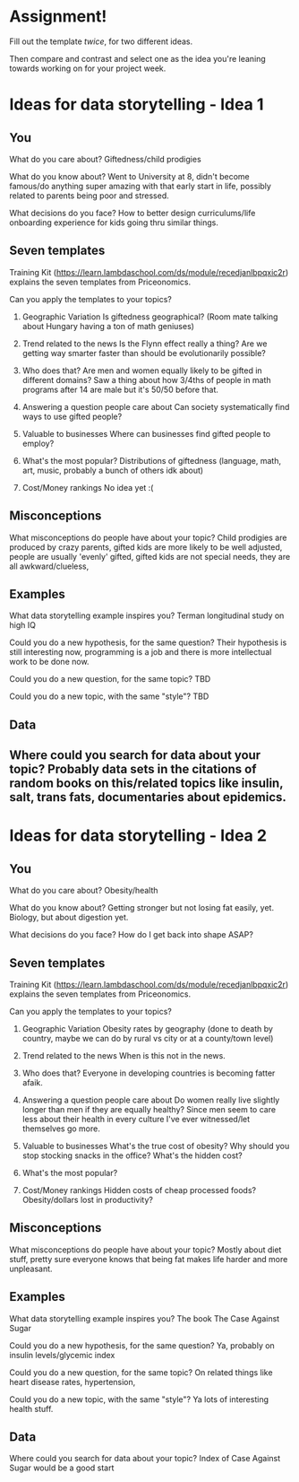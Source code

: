 # Assignment!

Fill out the template *twice*, for two different ideas.

Then compare and contrast and select one as the idea you're leaning towards
working on for your project week.


# Ideas for data storytelling - Idea 1

## You

What do you care about?
Giftedness/child prodigies

What do you know about?
Went to University at 8, didn't become famous/do anything super amazing with that early start in life, possibly related to
parents being poor and stressed.

What decisions do you face?
How to better design curriculums/life onboarding experience for kids going thru similar things.

## Seven templates

Training Kit (https://learn.lambdaschool.com/ds/module/recedjanlbpqxic2r) explains the seven templates from Priceonomics.

Can you apply the templates to your topics? 

1. Geographic Variation
Is giftedness geographical? (Room mate talking about Hungary having a ton of math geniuses)

2. Trend related to the news
Is the Flynn effect really a thing? Are we getting way smarter faster than should be evolutionarily possible?

3. Who does that?
Are men and women equally likely to be gifted in different domains? Saw a thing about how 3/4ths of people in math programs after 14 are male but it's 50/50 before that. 

4. Answering a question people care about
Can society systematically find ways to use gifted people?

5. Valuable to businesses
Where can businesses find gifted people to employ?

6. What's the most popular?
Distributions of giftedness (language, math, art, music, probably a bunch of others idk about)

7. Cost/Money rankings
No idea yet :(

## Misconceptions

What misconceptions do people have about your topic?
Child prodigies are produced by crazy parents, gifted kids are more likely to be well adjusted, people are usually 'evenly' gifted,
gifted kids are not special needs, they are all awkward/clueless,

## Examples

What data storytelling example inspires you?
Terman longitudinal study on high IQ

Could you do a new hypothesis, for the same question?
Their hypothesis is still interesting now, programming is a job and there is more intellectual work to be done now.

Could you do a new question, for the same topic?
TBD

Could you do a new topic, with the same "style"?
TBD

## Data

Where could you search for data about your topic?
Probably data sets in the citations of random books on this/related topics like insulin, salt, trans fats, documentaries about epidemics.
---

# Ideas for data storytelling - Idea 2

## You

What do you care about?
Obesity/health

What do you know about?
Getting stronger but not losing fat easily, yet. Biology, but about digestion yet.

What decisions do you face?
How do I get back into shape ASAP?

## Seven templates

Training Kit (https://learn.lambdaschool.com/ds/module/recedjanlbpqxic2r) explains the seven templates from Priceonomics.

Can you apply the templates to your topics? 

1. Geographic Variation
Obesity rates by geography (done to death by country, maybe we can do by rural vs city or at a county/town level)

2. Trend related to the news
When is this not in the news.

3. Who does that?
Everyone in developing countries is becoming fatter afaik.

4. Answering a question people care about
Do women really live slightly longer than men if they are equally healthy? Since men seem to care less about their health in every culture I've ever witnessed/let themselves go more.

5. Valuable to businesses
What's the true cost of obesity? Why should you stop stocking snacks in the office? What's the hidden cost?

6. What's the most popular?


7. Cost/Money rankings
Hidden costs of cheap processed foods? Obesity/dollars lost in productivity?

## Misconceptions

What misconceptions do people have about your topic?
Mostly about diet stuff, pretty sure everyone knows that being fat makes life harder and more unpleasant.

## Examples

What data storytelling example inspires you?
The book The Case Against Sugar 

Could you do a new hypothesis, for the same question?
Ya, probably on insulin levels/glycemic index

Could you do a new question, for the same topic?
On related things like heart disease rates, hypertension, 

Could you do a new topic, with the same "style"?
Ya lots of interesting health stuff.

## Data

Where could you search for data about your topic?
Index of Case Against Sugar would be a good start
